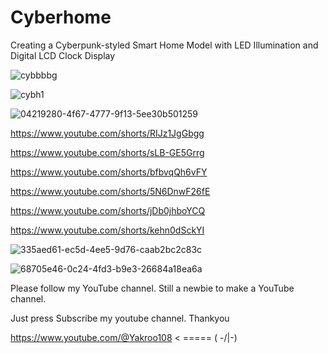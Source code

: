 # Cyberhome
Creating a Cyberpunk-styled Smart Home Model with LED Illumination and Digital LCD Clock Display


![cybbbbg](https://github.com/YakrooThai/Cyberhome/assets/56666070/70053173-1be8-474c-85f4-e07e81cc687e)


![cybh1](https://github.com/YakrooThai/Cyberhome/assets/56666070/dddd46ab-4ad8-4ca4-8336-3175dd1f4350)


![04219280-4f67-4777-9f13-5ee30b501259](https://github.com/YakrooThai/Cyberhome/assets/56666070/5311a5a5-cfaf-408e-9b59-21870e9847a1)

https://www.youtube.com/shorts/RIJz1JgGbgg

https://www.youtube.com/shorts/sLB-GE5Grrg

https://www.youtube.com/shorts/bfbvqQh6vFY

https://www.youtube.com/shorts/5N6DnwF26fE

https://www.youtube.com/shorts/jDb0jhboYCQ

https://www.youtube.com/shorts/kehn0dSckYI

![335aed61-ec5d-4ee5-9d76-caab2bc2c83c](https://github.com/YakrooThai/Cyberhome/assets/56666070/16cecfd4-5315-4d4e-8a89-5ab121615ef3)


![68705e46-0c24-4fd3-b9e3-26684a18ea6a](https://github.com/YakrooThai/Cyberhome/assets/56666070/881ece21-a29d-4b59-952d-49691539904b)

Please follow my YouTube channel. Still a newbie to make a YouTube channel.

Just press Subscribe my youtube channel. Thankyou

https://www.youtube.com/@Yakroo108  < ===== ( -/|\-) 
